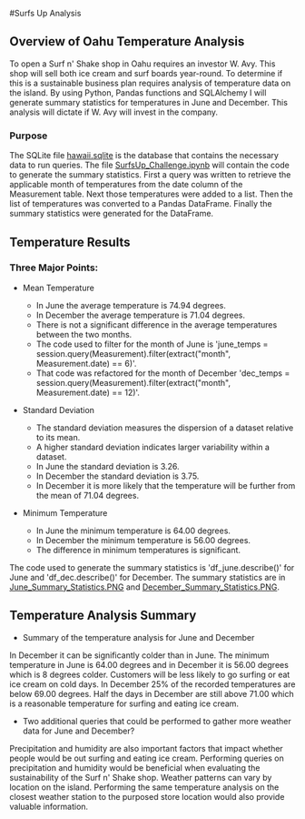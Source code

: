 #Surfs Up Analysis

## Overview of Oahu Temperature Analysis
To open a Surf n' Shake shop in Oahu requires an investor W. Avy.
This shop will sell both ice cream and surf boards year-round.
To determine if this is a sustainable business plan requires analysis of temperature data on the island.
By using Python, Pandas functions and SQLAlchemy I will generate summary statistics for temperatures in June and December.
This analysis will dictate if W. Avy will invest in the company.

### Purpose
The SQLite file [hawaii.sqlite](hawaii.sqlite) is the database that contains the necessary data to run queries.
The file [SurfsUp_Challenge.ipynb](SurfsUp_Challenge.ipynb) will contain the code to generate the summary statistics.
First a query was written to retrieve the applicable month of temperatures from the date column of the Measurement table.
Next those temperatures were added to a list.
Then the list of temperatures was converted to a Pandas DataFrame.
Finally the summary statistics were generated for the DataFrame.

## Temperature Results
### Three Major Points:
- Mean Temperature
	- In June the average temperature is 74.94 degrees.
	- In December the average temperature is 71.04 degrees.
	- There is not a significant difference in the average temperatures between the two months.
	- The code used to filter for the month of June is 'june_temps = session.query(Measurement).filter(extract("month", Measurement.date) == 6)'.
	- That code was refactored for the month of December 'dec_temps = session.query(Measurement).filter(extract("month", Measurement.date) == 12)'.

- Standard Deviation
	- The standard deviation measures the dispersion of a dataset relative to its mean.
	- A higher standard deviation indicates larger variability within a dataset.
	- In June the standard deviation is 3.26.
	- In December the standard deviation is 3.75.
	- In December it is more likely that the temperature will be further from the mean of 71.04 degrees.

- Minimum Temperature
	- In June the minimum temperature is 64.00 degrees.
	- In December the minimum temperature is 56.00 degrees.
	- The difference in minimum temperatures is significant.

The code used to generate the summary statistics is 'df_june.describe()' for June and 'df_dec.describe()' for December.
The summary statistics are in [June_Summary_Statistics.PNG](June_Summary_Statistics.PNG) and [December_Summary_Statistics.PNG](December_Summary_Statistics.PNG).

## Temperature Analysis Summary

- Summary of the temperature analysis for June and December

In December it can be significantly colder than in June.
The minimum temperature in June is 64.00 degrees and in December it is 56.00 degrees which is 8 degrees colder.
Customers will be less likely to go surfing or eat ice cream on cold days.
In December 25% of the recorded temperatures are below 69.00 degrees.
Half the days in December are still above 71.00 which is a reasonable temperature for surfing and eating ice cream.

- Two additional queries that could be performed to gather more weather data for June and December?

Precipitation and humidity are also important factors that impact whether people would be out surfing and eating ice cream.
Performing queries on precipitation and humidity would be beneficial when evaluating the sustainability of the Surf n' Shake shop.
Weather patterns can vary by location on the island. 
Performing the same temperature analysis on the closest weather station to the purposed store location would also provide valuable information.


